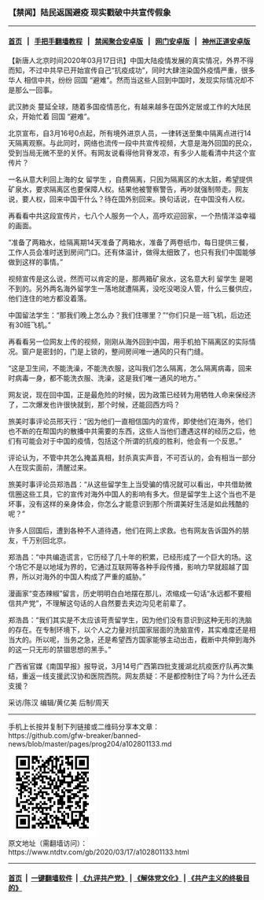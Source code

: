 ### 【禁闻】陆民返国避疫 现实戳破中共宣传假象
------------------------

#### [首页](https://github.com/gfw-breaker/banned-news/blob/master/README.md) &nbsp;&nbsp;|&nbsp;&nbsp; [手把手翻墙教程](https://github.com/gfw-breaker/guides/wiki) &nbsp;&nbsp;|&nbsp;&nbsp; [禁闻聚合安卓版](https://github.com/gfw-breaker/bn-android) &nbsp;&nbsp;|&nbsp;&nbsp; [网门安卓版](https://github.com/oGate2/oGate) &nbsp;&nbsp;|&nbsp;&nbsp; [神州正道安卓版](https://github.com/SzzdOgate/update) 



<div><div class="post_content" itemprop="articleBody">
 <p>
  【新唐人北京时间2020年03月17日讯】中国大陆疫情发展的真实情况，外界不得而知，不过中共早已开始宣传自己“抗疫成功”，同时大肆渲染国外疫情严重，很多
  <ok href="https://www.ntdtv.com/gb/华人.htm">
   华人
  </ok>
  相信中共，纷纷
  <ok href="https://www.ntdtv.com/gb/回国.htm">
   回国
  </ok>
  “避难”。然而当这些人回到中国时，发现实际情况却不是那么一回事。
 </p>
 <p>
  <ok href="https://www.ntdtv.com/gb/武汉肺炎.htm">
   武汉肺炎
  </ok>
  蔓延全球，随着多国疫情恶化，有越来越多在国外定居或工作的大陆民众，开始忙着
  <ok href="https://www.ntdtv.com/gb/回国.htm">
   回国
  </ok>
  “避难”。
 </p>
 <p>
  北京宣布，自3月16号0点起，所有境外进京人员，一律转送至集中隔离点进行14天隔离观察。与此同时，网络也流传一段中共宣传视频，大意是海外回国的民众，受到当局无微不至的关怀。有网友说看得他背脊发凉，有多少人能看清中共这个宣传片？
 </p>
 <p>
  一名从意大利回上海的女
  <ok href="https://www.ntdtv.com/gb/留学生.htm">
   留学生
  </ok>
  ，自费隔离，只因为隔离区的水太脏，希望提供矿泉水，要求隔离区也要保障人权。结果他被警察警告，再吵就强制带走。网友说，要人权，回来中国干什么？待在国外别回来。换句话说，在中国没有人权。
 </p>
 <p>
  再看看中共这段宣传片，七八个人服务一个人，高呼欢迎回家，一个热情洋溢幸福的画面。
 </p>
 <p>
  “准备了两箱水，给隔离期14天准备了两箱水，准备了两卷纸巾，每日提供三餐，工作人员会准时送到房间门口。还有体温计，做得太细致了，也只有我们中国能够做到这样的事情。”
 </p>
 <p>
  视频宣传是这么说，然而可以肯定的是，那两箱矿泉水，这名意大利
  <ok href="https://www.ntdtv.com/gb/留学生.htm">
   留学生
  </ok>
  是喝不到的。另外两名海外留学生一落地就遭隔离，没吃没喝没人管，什么三餐供应，他们连住的地方都没着落。
 </p>
 <p>
  中国留法学生：“那我们晚上怎么办？我们住哪里？”“你们只是一班飞机，后边还有30班飞机。”
 </p>
 <p>
  再看看另一位网友上传的视频，刚刚从海外回到中国，用手机拍下隔离区的实际情况。窗户是密封的，门是上锁的，整间房间唯一通风的只有门缝。
 </p>
 <p>
  “这是卫生间，不能洗澡，不能洗衣服，这叫我们怎么隔离，怎么隔离病毒，回来时病毒一身，都不能洗衣服、洗澡，这是我们唯一通风的地方。”
 </p>
 <p>
  网友说，现在回中国，正是最危险的时候，因为政策已经转为用牺牲人命来保经济了，二次爆发也许很快就到，那个时候，还能回西方吗？
 </p>
 <p>
  旅美时事评论员邢天行：“因为他们一直相信国内的宣传，即使他们在海外，他们也不断的在帮国内的散播中共需要的东西，这些人当他们遭遇这样的经历之后，他们有可能会对于中国的疫情，包括这个所谓的抗疫的胜利，他会有一个反思。”
 </p>
 <p>
  评论认为，不管中共怎么掩盖真相，封杀真实声音，不可否认的，会有相当一部分人在现实面前，清醒过来。
 </p>
 <p>
  旅美时事评论员郑浩昌：“从这些留学生上当受骗的情况就可以看出，中共借助微信圈这些工具，它的宣传对海外中国人的影响有多大。但是留学生上这个当也不是坏事，没有这样的亲身体会，你怎么才能意识到那个所谓美好生活是如此残酷的呢？”
 </p>
 <p>
  许多人回国后，遭到各种不人道待遇，他们在网上求救。也有网友告诉国外的朋友，千万别回北京。
 </p>
 <p>
  郑浩昌：“中共编造谎言，它历经了几十年的积累，已经形成了一个巨大的场。这个场它不是以地域为界的，它通过互联网等各种手段传播，影响力早就超越了国界，所以对海外的中国人构成了严重的威胁。”
 </p>
 <p>
  漫画家“变态辣椒”留言，历史明明白白地摆在那儿，浓缩成一句话“永远都不要相信共产党”，不理解这句话的人自然要去夹边沟见老前辈了。
 </p>
 <p>
  郑浩昌：“我们其实是不太应该苛责留学生，因为他们没有意识到这种无形的洗脑的存在。在专制环境下，以个人之力量对抗国家层面的洗脑宣传，其实难度还是相当大的。所以呢，当务之急，还是希望西方国家能够主动出击，截断中共伸到海外的这一只无形的禁锢思想的黑手。”
 </p>
 <p>
  广西省官媒《南国早报》报导说，3月14号广西第四批支援湖北抗疫医疗队再次集结，重返一线支援武汉协和医院西院。网友质疑：不是都控制住了吗？为什么还去支援？
 </p>
 <p>
  采访/陈汉 编辑/黄亿美 后制/周天
 </p>
 <div class="single_ad">
 </div>
</div>
</div>
<hr/>
手机上长按并复制下列链接或二维码分享本文章：<br/>
https://github.com/gfw-breaker/banned-news/blob/master/pages/prog204/a102801133.md <br/>
<a href='https://github.com/gfw-breaker/banned-news/blob/master/pages/prog204/a102801133.md'><img src='https://github.com/gfw-breaker/banned-news/blob/master/pages/prog204/a102801133.md.png'/></a> <br/>
原文地址（需翻墙访问）：https://www.ntdtv.com/gb/2020/03/17/a102801133.html


------------------------
#### [首页](https://github.com/gfw-breaker/banned-news/blob/master/README.md) &nbsp;|&nbsp; [一键翻墙软件](https://github.com/gfw-breaker/nogfw/blob/master/README.md) &nbsp;| [《九评共产党》](https://github.com/gfw-breaker/9ping.md/blob/master/README.md#九评之一评共产党是什么) | [《解体党文化》](https://github.com/gfw-breaker/jtdwh.md/blob/master/README.md) | [《共产主义的终极目的》](https://github.com/gfw-breaker/gczydzjmd.md/blob/master/README.md)


<img src='http://gfw-breaker.win/banned-news/pages/prog204/a102801133.md' width='0px' height='0px'/>